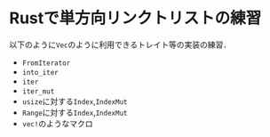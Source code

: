 # Rustで単方向リンクトリストの練習

以下のように`Vec`のように利用できるトレイト等の実装の練習．

- `FromIterator`
- `into_iter`
- `iter`
- `iter_mut`
- `usize`に対する`Index`,`IndexMut`
- `Range`に対する`Index`,`IndexMut`
- `vec!`のようなマクロ
